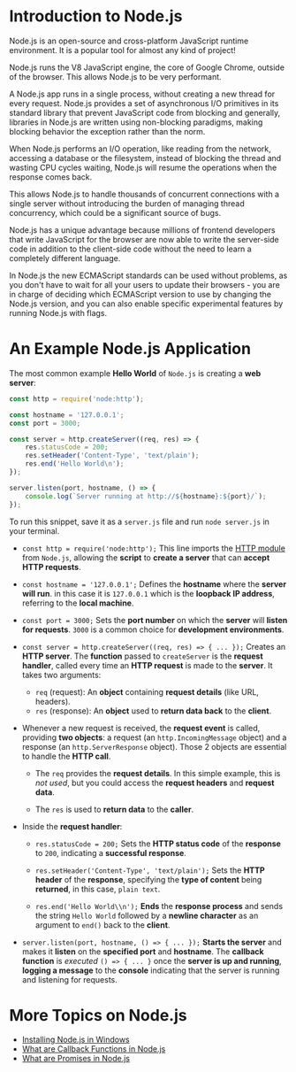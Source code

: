 # Introduction to Node.js

Node.js is an open-source and cross-platform JavaScript runtime environment. It is a popular tool for almost any kind of project!

Node.js runs the V8 JavaScript engine, the core of Google Chrome, outside of the browser. This allows Node.js to be very performant.

A Node.js app runs in a single process, without creating a new thread for every request. Node.js provides a set of asynchronous I/O primitives in its standard library that prevent JavaScript code from blocking and generally, libraries in Node.js are written using non-blocking paradigms, making blocking behavior the exception rather than the norm.

When Node.js performs an I/O operation, like reading from the network, accessing a database or the filesystem, instead of blocking the thread and wasting CPU cycles waiting, Node.js will resume the operations when the response comes back.

This allows Node.js to handle thousands of concurrent connections with a single server without introducing the burden of managing thread concurrency, which could be a significant source of bugs.

Node.js has a unique advantage because millions of frontend developers that write JavaScript for the browser are now able to write the server-side code in addition to the client-side code without the need to learn a completely different language.

In Node.js the new ECMAScript standards can be used without problems, as you don't have to wait for all your users to update their browsers - you are in charge of deciding which ECMAScript version to use by changing the Node.js version, and you can also enable specific experimental features by running Node.js with flags.

# An Example Node.js Application

The most common example **Hello World** of `Node.js` is creating a **web server**:

```javascript
const http = require('node:http');

const hostname = '127.0.0.1';
const port = 3000;

const server = http.createServer((req, res) => {
    res.statusCode = 200;
    res.setHeader('Content-Type', 'text/plain');
    res.end('Hello World\n');
});

server.listen(port, hostname, () => {
    console.log(`Server running at http://${hostname}:${port}/`);
});
```

To run this snippet, save it as a `server.js` file and run `node server.js` in your terminal.

* `const http = require('node:http');` This line imports the [HTTP module](https://nodejs.org/api/http.html#http) from `Node.js`, allowing the **script** to **create a server** that can **accept HTTP requests**. 


* `const hostname = '127.0.0.1';` Defines the **hostname** where the **server will run**. in this case it is `127.0.0.1` which is the **loopback IP address**, referring to the **local machine**.


* `const port = 3000;` Sets the **port number** on which the **server** will **listen for requests**. `3000` is a common choice for **development environments**.


* `const server = http.createServer((req, res) => { ... });` Creates an **HTTP server**. The **function** passed to `createServer` is the **request handler**, called every time an **HTTP request** is made to the **server**. It takes two arguments:

  * `req` (request): An **object** containing **request details** (like URL, headers).
  * `res` (response): An **object** used to **return data back** to the **client**.


* Whenever a new request is received, the **request event** is called, providing **two objects**: a request (an `http.IncomingMessage` object) and a response (an `http.ServerResponse` object). Those 2 objects are essential to handle the **HTTP call**.

  * The `req` provides the **request details**. In this simple example, this is _not used_, but you could access the **request headers** and **request data**.

  * The `res` is used to **return data** to the **caller**.
 

* Inside the **request handler**:

  * `res.statusCode = 200;` Sets the **HTTP status code** of the **response** to `200`, indicating a **successful response**.

  * `res.setHeader('Content-Type', 'text/plain');` Sets the **HTTP header** of the **response**, specifying the **type of content** being **returned**, in this case, `plain text`.

  * `res.end('Hello World\\n');` **Ends** the **response process** and sends the string `Hello World` followed by a **newline character** as an argument to `end()` back to the **client**.


* `server.listen(port, hostname, () => { ... });` **Starts the server** and makes it **listen** on the **specified port** and **hostname**. The **callback function** is *executed*  `() => { ... }` once the **server is up and running**, **logging a message** to the **console** indicating that the server is running and listening for requests.

# More Topics on Node.js

* [Installing Node.js in Windows](./node/install-win.md)
* [What are Callback Functions in Node.js](./node/callbacks.md)
* [What are Promises in Node.js](./node/promises.md)
